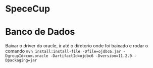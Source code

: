 # SpeceCup

# Banco de Dados

Baixar o driver do oracle, ir até o diretorio onde foi baixado e rodar o comando
```mvn install:install-file -Dfile=ojdbc6.jar -DgroupId=com.oracle -DartifactId=ojdbc6 -Dversion=11.2.0 -Dpackaging=jar```
